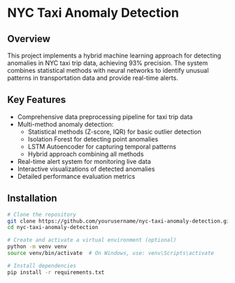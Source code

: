 # NYC Taxi Anomaly Detection

## Overview
This project implements a hybrid machine learning approach for detecting anomalies in NYC taxi trip data, achieving 93% precision. The system combines statistical methods with neural networks to identify unusual patterns in transportation data and provide real-time alerts.

## Key Features
- Comprehensive data preprocessing pipeline for taxi trip data
- Multi-method anomaly detection:
  - Statistical methods (Z-score, IQR) for basic outlier detection
  - Isolation Forest for detecting point anomalies
  - LSTM Autoencoder for capturing temporal patterns
  - Hybrid approach combining all methods
- Real-time alert system for monitoring live data
- Interactive visualizations of detected anomalies
- Detailed performance evaluation metrics

## Installation

```bash
# Clone the repository
git clone https://github.com/yourusername/nyc-taxi-anomaly-detection.git
cd nyc-taxi-anomaly-detection

# Create and activate a virtual environment (optional)
python -m venv venv
source venv/bin/activate  # On Windows, use: venv\Scripts\activate

# Install dependencies
pip install -r requirements.txt
